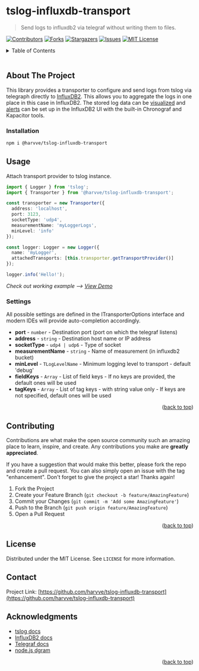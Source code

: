 # tslog-influxdb-transport
> Send logs to influxdb2 via telegraf without writing them to files.

<a name="readme-top"></a>

[![Contributors][contributors-shield]][contributors-url]
[![Forks][forks-shield]][forks-url]
[![Stargazers][stars-shield]][stars-url]
[![Issues][issues-shield]][issues-url]
[![MIT License][license-shield]][license-url]

<!-- TABLE OF CONTENTS -->
<details>
  <summary>Table of Contents</summary>
  <ol>
    <li><a href="#about-the-project">About The Project</a></li>
    <li><a href="#installation">Installation</a></li>
    <li>
      <a href="#usage">Usage</a>
      <ol>
        <li><a href="#settings">Settings</a></li>
      </ol>
    </li>
    <li><a href="#contributing">Contributing</a></li>
    <li><a href="#license">License</a></li>
    <li><a href="#contact">Contact</a></li>
    <li><a href="#acknowledgments">Acknowledgments</a></li>
  </ol>
</details>
<br>

## About The Project

This library provides a transporter to configure and send logs from tslog via telegraph directly to [InfluxDB2](https://docs.influxdata.com/influxdb/v2.5/). This allows you to aggregate the logs in one place in this case in InfluxDB2. The stored log data can be [visualized](https://docs.influxdata.com/influxdb/v2.5/visualize-data/) and [alerts](https://docs.influxdata.com/influxdb/v2.5/monitor-alert/) can be set up in the InfluxDB2 UI with the built-in Chronograf and Kapacitor tools.

### Installation

```sh
npm i @harvve/tslog-influxdb-transport
```

## Usage
Attach transport provider to tslog instance.
```typescript
import { Logger } from 'tslog';
import { Transporter } from '@harvve/tslog-influxdb-transport';

const transporter = new Transporter({
  address: 'localhost',
  port: 3123,
  socketType: 'udp4',
  measurementName: 'myLoggerLogs',
  minLevel: 'info'
});

const logger: Logger = new Logger({
  name: 'myLogger',
  attachedTransports: [this.transporter.getTransportProvider()]
});

logger.info('Hello!');
```

_Check out working example --> [View Demo](https://github.com/harvve/tslog-influxdb-transport-demo)_


### Settings
All possible settings are defined in the ITransporterOptions interface and modern IDEs will provide auto-completion accordingly.

* **port** - `number` - Destination port (port on which the telegraf listens)
* **address** - `string` - Destination host name or IP address
* **socketType** - `udp4 | udp6` - Type of socket
* **measurementName** - `string` - Name of measurement (in influxdb2 bucket)
* **minLevel** - `TLogLevelName` - Minimum logging level to transport - default 'debug'
* **fieldKeys** - `Array` - List of field keys - If no keys are provided, the default ones will be used
* **tagKeys** - `Array` - List of tag keys - with string value only - If keys are not specified, default ones will be used

<p align="right">(<a href="#readme-top">back to top</a>)</p>


## Contributing

Contributions are what make the open source community such an amazing place to learn, inspire, and create. Any contributions you make are **greatly appreciated**.

If you have a suggestion that would make this better, please fork the repo and create a pull request. You can also simply open an issue with the tag "enhancement".
Don't forget to give the project a star! Thanks again!

1. Fork the Project
2. Create your Feature Branch (`git checkout -b feature/AmazingFeature`)
3. Commit your Changes (`git commit -m 'Add some AmazingFeature'`)
4. Push to the Branch (`git push origin feature/AmazingFeature`)
5. Open a Pull Request

<p align="right">(<a href="#readme-top">back to top</a>)</p>


<!-- LICENSE -->
## License

Distributed under the MIT License. See `LICENSE` for more information.


<!-- CONTACT -->
## Contact

Project Link: [https://github.com/harvve/tslog-influxdb-transport](https://github.com/harvve/tslog-influxdb-transport)


<!-- ACKNOWLEDGMENTS -->
## Acknowledgments
* [tslog docs](https://tslog.js.org/#/)
* [InfluxDB2 docs](https://docs.influxdata.com/influxdb/v2.5/)
* [Telegraf docs](https://docs.influxdata.com/telegraf/v1.24/)
* [node.js dgram](https://nodejs.org/api/dgram.html#class-dgramsocket)



<p align="right">(<a href="#readme-top">back to top</a>)</p>

<!-- MARKDOWN LINKS & IMAGES -->
[contributors-shield]: https://img.shields.io/github/contributors/harvve/tslog-influxdb-transport.svg?style=for-the-badge
[contributors-url]: https://github.com/harvve/tslog-influxdb-transport/graphs/contributors
[forks-shield]: https://img.shields.io/github/forks/harvve/tslog-influxdb-transport.svg?style=for-the-badge
[forks-url]: https://github.com/harvve/tslog-influxdb-transport/network/members
[stars-shield]: https://img.shields.io/github/stars/harvve/tslog-influxdb-transport.svg?style=for-the-badge
[stars-url]: https://github.com/harvve/tslog-influxdb-transport/stargazers
[issues-shield]: https://img.shields.io/github/issues/harvve/tslog-influxdb-transport.svg?style=for-the-badge
[issues-url]: https://github.com/harvve/tslog-influxdb-transport/issues
[license-shield]: https://img.shields.io/github/license/harvve/tslog-influxdb-transport.svg?style=for-the-badge
[license-url]: https://github.com/harvve/tslog-influxdb-transport/blob/main/LICENSE.txt
